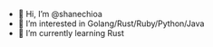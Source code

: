 - 👋 Hi, I’m @shanechioa
- 👀 I’m interested in Golang/Rust/Ruby/Python/Java
- 🌱 I’m currently learning Rust

<!---
7y7y/7y7y is a ✨ special ✨ repository because its `README.md` (this file) appears on your GitHub profile.
You can click the Preview link to take a look at your changes.
--->
